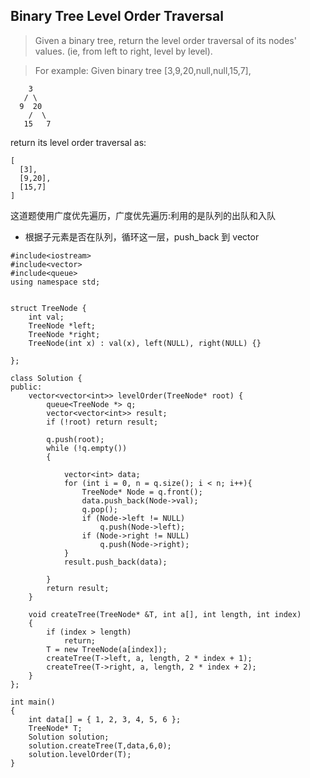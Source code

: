 ## Binary Tree Level Order Traversal


> Given a binary tree, return the level order traversal of its nodes' values. (ie, from left to right, level by level).

> For example:
Given binary tree [3,9,20,null,null,15,7],

```
    3
   / \
  9  20
    /  \
   15   7
```

return its level order traversal as:

```
[
  [3],
  [9,20],
  [15,7]
]
```

这道题使用广度优先遍历，广度优先遍历:利用的是队列的出队和入队

* 根据子元素是否在队列，循环这一层，push_back 到 vector

```
#include<iostream>
#include<vector>
#include<queue>
using namespace std;


struct TreeNode {
	int val;
	TreeNode *left;
	TreeNode *right;
	TreeNode(int x) : val(x), left(NULL), right(NULL) {}
	
};

class Solution {
public:
	vector<vector<int>> levelOrder(TreeNode* root) {
		queue<TreeNode *> q;
		vector<vector<int>> result;
		if (!root) return result;

		q.push(root);
		while (!q.empty())
		{

			vector<int> data;
			for (int i = 0, n = q.size(); i < n; i++){
				TreeNode* Node = q.front();
				data.push_back(Node->val);
				q.pop();
				if (Node->left != NULL)
					q.push(Node->left);
				if (Node->right != NULL)
					q.push(Node->right);
			}
			result.push_back(data);
			
		}
		return result;
	}

	void createTree(TreeNode* &T, int a[], int length, int index)
	{
		if (index > length)
			return;
		T = new TreeNode(a[index]);
		createTree(T->left, a, length, 2 * index + 1);
		createTree(T->right, a, length, 2 * index + 2);
	}
};

int main()
{
	int data[] = { 1, 2, 3, 4, 5, 6 };
	TreeNode* T;
	Solution solution;
	solution.createTree(T,data,6,0);
	solution.levelOrder(T);
}
```